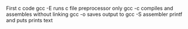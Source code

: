 First c code
gcc -E runs c file preprocessor only
gcc -c compiles and assembles without linking
gcc -o saves output to <file>
gcc -S assembler
printf and puts prints text

